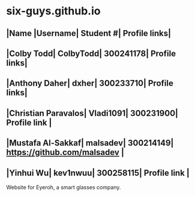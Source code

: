 # six-guys.github.io

|Name |Username| Student #| Profile links|
--------------
|Colby Todd| ColbyTodd| 300241178| Profile links|
-----------
|Anthony Daher| dxher| 300233710| Profile links|
----------
|Christian Paravalos| Vladi1091| 300231900| Profile link |
----------
|Mustafa Al-Sakkaf| malsadev| 300214149| https://github.com/malsadev |
----------
|Yinhui Wu| kev1nwuu| 300258115| Profile link |
-----


Website for Eyeroh, a smart glasses company.
